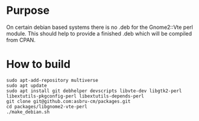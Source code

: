 # Purpose

On certain debian based systems there is no .deb for the Gnome2::Vte perl module. 
This should help to provide a finished .deb which will be compiled from CPAN.

# How to build

    sudo apt-add-repository multiverse
    sudo apt update
    sudo apt install git debhelper devscripts libvte-dev libgtk2-perl libextutils-pkgconfig-perl libextutils-depends-perl
    git clone git@github.com:asbru-cm/packages.git
    cd packages/libgnome2-vte-perl
    ./make_debian.sh
